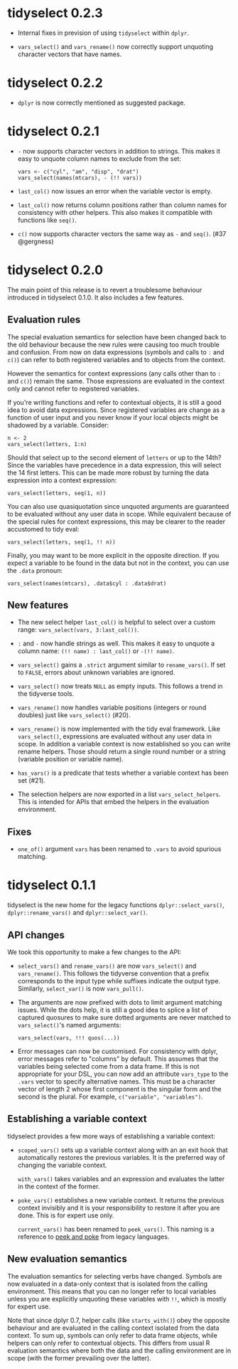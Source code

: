 
# tidyselect 0.2.3

* Internal fixes in prevision of using `tidyselect` within `dplyr`.

* `vars_select()` and `vars_rename()` now correctly support unquoting
  character vectors that have names.


# tidyselect 0.2.2

* `dplyr` is now correctly mentioned as suggested package.


# tidyselect 0.2.1

* `-` now supports character vectors in addition to strings. This
  makes it easy to unquote column names to exclude from the set:

  ```{r}
  vars <- c("cyl", "am", "disp", "drat")
  vars_select(names(mtcars), - (!! vars))
  ```

* `last_col()` now issues an error when the variable vector is empty.

* `last_col()` now returns column positions rather than column names
  for consistency with other helpers. This also makes it compatible
  with functions like `seq()`.

* `c()` now supports character vectors the same way as `-` and `seq()`.
  (#37 @gergness)


# tidyselect 0.2.0

The main point of this release is to revert a troublesome behaviour
introduced in tidyselect 0.1.0. It also includes a few features.


## Evaluation rules

The special evaluation semantics for selection have been changed
back to the old behaviour because the new rules were causing too
much trouble and confusion. From now on data expressions (symbols
and calls to `:` and `c()`) can refer to both registered variables
and to objects from the context.

However the semantics for context expressions (any calls other than
to `:` and `c()`) remain the same. Those expressions are evaluated
in the context only and cannot refer to registered variables.

If you're writing functions and refer to contextual objects, it is
still a good idea to avoid data expressions. Since registered
variables are change as a function of user input and you never know
if your local objects might be shadowed by a variable. Consider:

```
n <- 2
vars_select(letters, 1:n)
```

Should that select up to the second element of `letters` or up to
the 14th? Since the variables have precedence in a data expression,
this will select the 14 first letters. This can be made more robust
by turning the data expression into a context expression:

```
vars_select(letters, seq(1, n))
```

You can also use quasiquotation since unquoted arguments are
guaranteed to be evaluated without any user data in scope. While
equivalent because of the special rules for context expressions,
this may be clearer to the reader accustomed to tidy eval:

```{r}
vars_select(letters, seq(1, !! n))
```

Finally, you may want to be more explicit in the opposite direction.
If you expect a variable to be found in the data but not in the
context, you can use the `.data` pronoun:

```{r}
vars_select(names(mtcars), .data$cyl : .data$drat)
```

## New features

* The new select helper `last_col()` is helpful to select over a
  custom range: `vars_select(vars, 3:last_col())`.

* `:` and `-` now handle strings as well. This makes it easy to
  unquote a column name: `(!! name) : last_col()` or `-(!! name)`.

* `vars_select()` gains a `.strict` argument similar to
  `rename_vars()`.  If set to `FALSE`, errors about unknown variables
  are ignored.

* `vars_select()` now treats `NULL` as empty inputs. This follows a
  trend in the tidyverse tools.

* `vars_rename()` now handles variable positions (integers or round
  doubles) just like `vars_select()` (#20).

* `vars_rename()` is now implemented with the tidy eval framework.
  Like `vars_select()`, expressions are evaluated without any user
  data in scope. In addition a variable context is now established so
  you can write rename helpers. Those should return a single round
  number or a string (variable position or variable name).

* `has_vars()` is a predicate that tests whether a variable context
  has been set (#21).

* The selection helpers are now exported in a list
  `vars_select_helpers`.  This is intended for APIs that embed the
  helpers in the evaluation environment.


## Fixes

* `one_of()` argument `vars` has been renamed to `.vars` to avoid
  spurious matching.


# tidyselect 0.1.1

tidyselect is the new home for the legacy functions
`dplyr::select_vars()`, `dplyr::rename_vars()` and
`dplyr::select_var()`.


## API changes

We took this opportunity to make a few changes to the API:

* `select_vars()` and `rename_vars()` are now `vars_select()` and
  `vars_rename()`. This follows the tidyverse convention that a prefix
  corresponds to the input type while suffixes indicate the output
  type. Similarly, `select_var()` is now `vars_pull()`.

* The arguments are now prefixed with dots to limit argument matching
  issues. While the dots help, it is still a good idea to splice a
  list of captured quosures to make sure dotted arguments are never
  matched to `vars_select()`'s named arguments:

  ```
  vars_select(vars, !!! quos(...))
  ```

* Error messages can now be customised. For consistency with dplyr,
  error messages refer to "columns" by default. This assumes that the
  variables being selected come from a data frame. If this is not
  appropriate for your DSL, you can now add an attribute `vars_type`
  to the `.vars` vector to specify alternative names. This must be a
  character vector of length 2 whose first component is the singular
  form and the second is the plural. For example, `c("variable",
  "variables")`.


## Establishing a variable context

tidyselect provides a few more ways of establishing a variable
context:

* `scoped_vars()` sets up a variable context along with an an exit
  hook that automatically restores the previous variables. It is the
  preferred way of changing the variable context.

  `with_vars()` takes variables and an expression and evaluates the
  latter in the context of the former.

* `poke_vars()` establishes a new variable context. It returns the
  previous context invisibly and it is your responsibility to restore
  it after you are done. This is for expert use only.

  `current_vars()` has been renamed to `peek_vars()`. This naming is a
  reference to [peek and poke](https://en.wikipedia.org/wiki/PEEK_and_POKE)
  from legacy languages.


## New evaluation semantics

The evaluation semantics for selecting verbs have changed. Symbols are
now evaluated in a data-only context that is isolated from the calling
environment. This means that you can no longer refer to local variables
unless you are explicitly unquoting these variables with `!!`, which
is mostly for expert use.

Note that since dplyr 0.7, helper calls (like `starts_with()`) obey
the opposite behaviour and are evaluated in the calling context
isolated from the data context. To sum up, symbols can only refer to
data frame objects, while helpers can only refer to contextual
objects. This differs from usual R evaluation semantics where both
the data and the calling environment are in scope (with the former
prevailing over the latter).
